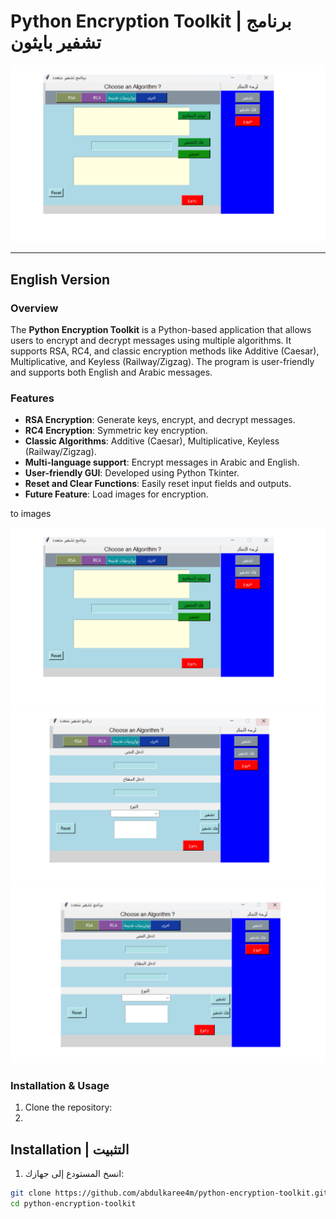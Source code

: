 # Python Encryption Toolkit | برنامج تشفير بايثون

![Main GUI](images/main_gui.png)

---

## English Version

### Overview
The **Python Encryption Toolkit** is a Python-based application that allows users to encrypt and decrypt messages using multiple algorithms. It supports RSA, RC4, and classic encryption methods like Additive (Caesar), Multiplicative, and Keyless (Railway/Zigzag). The program is user-friendly and supports both English and Arabic messages.

### Features
- **RSA Encryption**: Generate keys, encrypt, and decrypt messages.
- **RC4 Encryption**: Symmetric key encryption.
- **Classic Algorithms**: Additive (Caesar), Multiplicative, Keyless (Railway/Zigzag).
- **Multi-language support**: Encrypt messages in Arabic and English.
- **User-friendly GUI**: Developed using Python Tkinter.
- **Reset and Clear Functions**: Easily reset input fields and outputs.
- **Future Feature**: Load images for encryption.



 to images


![RSA Interface](images/RSA_interface.png)
![RC4 Interface](images/rc4_interface.png)
![Classic Algorithms](images/classic_algorithms.png)


### Installation & Usage
1. Clone the repository:
2. 
## Installation | التثبيت
1. انسخ المستودع إلى جهازك:
```bash
git clone https://github.com/abdulkaree4m/python-encryption-toolkit.git
cd python-encryption-toolkit






